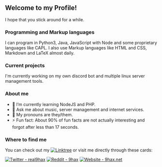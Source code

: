 ## Welcome to my Profile!

I hope that you stick around for a while.

### Programming and Markup languages

I can program in Python3, Java, JavaScript with Node and some proprietary languages like CAPL. 
I also use Markup languages like HTML and CSS, Markdown and LaTeX almost daily.

### Current projects

I'm currently working on my own discord bot and multiple linux server management tools.

### About me

- 🌱 I’m currently learning NodeJS and PHP.
- 💬 Ask me about music, server management and internet services.
- 🌈 My pronouns are they/them.
- ⚡ Fun fact: About 90% of fun facts are not actually interesting and forgot after less than 17 seconds.

### Where to find me

You can check out my [![Linktree](https://img.shields.io/badge/-Linktree-grey.svg)](https://linktr.ee/9hax) or visit me directly through these cards:

[![Twitter - real9hax](https://img.shields.io/badge/twitter-@real9hax-blue.svg)](https://twitter.com/real9hax)
[![Reddit - 9hax](https://img.shields.io/badge/reddit-u/9hax-organge.svg)](https://reddit.com/u/9hax)
[![Website - 9hax.net](https://img.shields.io/badge/website-9hax.net-black.svg)](https://9hax.net)
